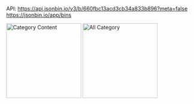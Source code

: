 

API: https://api.jsonbin.io/v3/b/660fbc13acd3cb34a833b896?meta=false
https://jsonbin.io/app/bins

<img src="https://github.com/BeingCoder786/TechnologyTweets/assets/60469750/a2def59b-a3c4-4e81-9f3d-5f1ea393fdfb/Screenshot_1712307335.png" width="200" alt="Category Content"/>
<img src="https://github.com/BeingCoder786/TechnologyTweets/assets/60469750/311bb383-63be-46b0-8d7f-356ba455178f/Screenshot_1712307340.png" width="200" alt="All Category"/>



